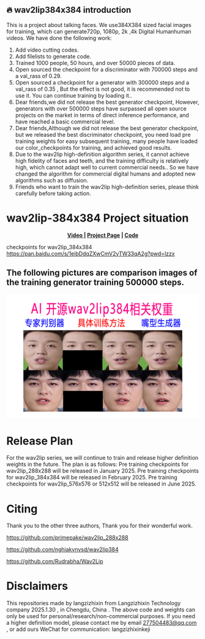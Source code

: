 ## 🔥 wav2lip384x384 introduction
This is a project about talking faces. We use384X384 sized facial images for training, which can generate720p, 1080p, 2k ,4k Digital Humanhuman videos.
We have done the following work:
1. Add video cutting codes.
2. Add filelists to generate code.
3. Trained 1000 people, 50 hours, and over 50000 pieces of data.
4. Open sourced the checkpoint for a discriminator with 700000 steps and a val_rass of 0.29.
5. Open sourced a checkpoint for a generator with 300000 steps and a val_rass of 0.35 , But the effect is not good, it is recommended not to use it. You can continue training by loading it..
6. Dear friends,we did not release the best generator checkpoint, However, generators with over 500000 steps have surpassed all open source projects on the market in terms of direct inference performance, and have reached a basic commercial level.
7. Dear friends,Although we did not release the best generator checkpoint, but we released the best discriminator checkpoint, you need load pre training weights for easy subsequent training, many people have loaded our color_checkpoints for training, and achieved good results.
8. Due to the wav2lip high-definition algorithm series, it cannot achieve high fidelity of faces and teeth, and the training difficulty is relatively high, which cannot adapt well to current commercial needs.. So we have changed the algorithm for commercial digital humans and adopted new algorithms such as diffusion.
9. Friends who want to train the wav2lip high-definition series, please think carefully before taking action.

# wav2lip-384x384 Project situation
<p align='center'>
  <b>
    <a href="https://space.bilibili.com/431556168">Video </a>
    | 
    <a href="https://github.com/langzizhixin">Project Page</a>
    |
    <a href="https://github.com/langzizhixin/wav2lip-576x576">Code</a> 
  </b>
</p> 

checkpoints for wav2lip_384x384   https://pan.baidu.com/s/1eibDdqZXwCmV2yTW33qA2g?pwd=lzzx 

## The following pictures are comparison images of the training generator training 500000 steps.
<p align='center'>  
    <img src='picture/11.jpg' width='1400'/>
</p>


# Release Plan
For the wav2lip series, we will continue to train and release higher definition weights in the future.
The plan is as follows:
Pre training checkpoints for wav2lip_288x288 will be released in January 2025.
Pre training checkpoints for wav2lip_384x384 will be released in February 2025.
Pre training checkpoints for wav2lip_576x576 or 512x512 will be released in June 2025.

# Citing
Thank you to the other three authors, Thank you for their wonderful work.

https://github.com/primepake/wav2lip_288x288

https://github.com/nghiakvnvsd/wav2lip384

https://github.com/Rudrabha/Wav2Lip

# Disclaimers
This repositories made by langzizhixin from Langzizhixin Technology company 2025.1.30 , in Chengdu, China .
The above code and weights can only be used for personal/research/non-commercial purposes.
If you need a higher definition model, please contact me by email 277504483@qq.com , or add ours WeChat for communication: langzizhixinkeji
